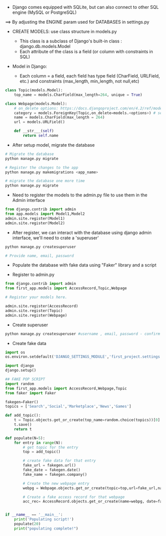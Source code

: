- Django comes equipped with SQLite, but can also connect to other SQL engine (MySQL or PostgreSQL)

==> By adjusting the ENGINE param used for DATABASES in settings.py

- CREATE MODELS: use class structure in models.py

  - This class is a subclass of Django's built-in class : django.db.models.Model
  - Each attribute of the class is a field (or column with constraints in SQL)

- Model in Django:
  - Each column = a field, each field has type field (CharField, URLField, etc.) and constraints (max_length, min_length, not null,etc)

```python
class Topic(models.Model):
    top_name = models.CharField(max_length=264, unique = True)

class Webpage(models.Model):
    # on_delete options: https://docs.djangoproject.com/en/4.2/ref/models/fields/#module-django.db.models.fields.related
    category = models.ForeignKey(Topic,on_delete=models.<options>) # set Foreign Key
    name = models.CharField(max_length = 264)
    url = models.URLField()

    def __str___(self)
        return self.name
```

- After setup model, migrate the database

```bash
# Migrate the database
python manage.py migrate

# Register the changes to the app
python manage.py makemigrations <app_name>

# migrate the database one more time
python manage.py migrate
```

- Need to register the models to the admin.py file to use them in the Admin interface

```python
from django.contrib import admin
from app.models import Model1,Model2
admin.site.register(Model1)
admin.site.register(Model2)

```

- After register, we can interact with the database using django admin interface, we'll need to crate a 'superuser'

```bash
python manage.py createsuperuser

# Provide name, email, password
```

- Populate the database with fake data using "Faker" library and a script

- Register to admin.py

```python
from django.contrib import admin
from first_app.models import AccessRecord,Topic,Webpage

# Register your models here.

admin.site.register(AccessRecord)
admin.site.register(Topic)
admin.site.register(Webpage)

```

- Create superuser

```python
python manage.py createsuperuser #username , email, password - confirm password
```

- Create fake data

```python
import os
os.environ.setdefault('DJANGO_SETTINGS_MODULE','first_project.settings')

import django
django.setup()

## FAKE POP SCRIPT
import random
from first_app.models import AccessRecord,Webpage,Topic
from faker import Faker

fakegen=Faker()
topics = ['Search','Social','Marketplace','News','Games']

def add_topic():
    t = Topic.objects.get_or_create(top_name=random.choice(topics))[0]
    t.save()
    return t

def populate(N=5):
    for entry in range(N):
        # get topic for the entry
        top = add_topic()

        # create fake data for that entry
        fake_url = fakegen.url()
        fake_date = fakegen.date()
        fake_name = fakegen.company()

        # Create the new webpage entry
        webpg = Webpage.objects.get_or_create(topic=top,url=fake_url,name=fake_name)[0]

        # Create a fake access record for that webpage
        acc_rec= AccessRecord.objects.get_or_create(name=webpg, date=fake_date)[0]


if __name__ == '__main__':
    print('Populating script!')
    populate(20)
    print("populating complete!")
```
